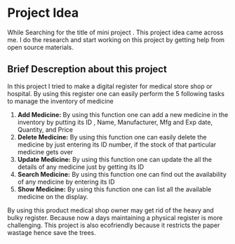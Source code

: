 # Project Idea
While Searching for the title of mini project . This project idea came across me. I do the research and start working on this project by getting help from open source materials. 
## Brief Descreption about this project
In this project I tried to make a digital register for medical store shop or hospital.
By using this register one can easily perform the 5 following tasks to manage the inventory of medicine
1. **Add Medicine:** By using this function one can add a new medicine in the inventory by putting its ID , Name, Manufacturer, Mfg and Exp date, Quantity, and Price
2. **Delete Medicine:** By using this function one can easily delete the medicine by just entering its ID number, if the stock of that particular medicine gets over
3. **Update Medicine:** By using this function one can update the all the details of any medicine just by getting its ID
4. **Search Medicine:** By using this function one can find out the availability of any medicine by entering its ID
5. **Show Medicine:** By using this function one can list all the available medicine on the display.

By using this product medical shop owner may get rid of the heavy and bulky register. Because now a days maintaining a physical register is more challenging.
This project is also ecofriendly because it restricts the paper wastage hence save the trees.
